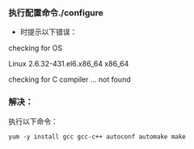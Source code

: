 

### 执行配置命令./configure 

+ 时提示以下错误：

checking for OS

Linux 2.6.32-431.el6.x86_64 x86_64

checking for C compiler ... not found 

### 解决：

执行以下命令：

`yum -y install gcc gcc-c++ autoconf automake make`